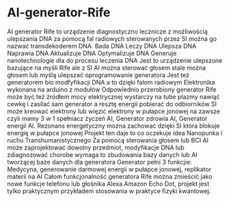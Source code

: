 # AI-generator-Rife
AI generator Rife to urządzenie diagnostyczno lecznicze z możliwością ulepszania DNA za pomocą fal radiowych sterowanych przez SI można go nazwać transdekoderem DNA.
Bada DNA
Leczy DNA
Ulepsza DNA
Naprawia DNA
Aktualizuje DNA
Optymalizuje DNA
Generuje nanotechnologie dla do procesu leczenia DNA 
Jest to urządzenie ulepszone bazujące na myśli Rife ale z SI 
AI można sterować głosem stale można głosem lub myślą ulepszać oprogramowanie generatora 
Jest też generatorem bio modfyfikacji DNA a to dzięki falom radiowym
Elektronika wykonana na arduino z modułów
Odpowiednio przerobiony generator Rife może być też źródłem mocy elektrycznej wystarczy na tube plazmy nawiąć cewkę i zasilać sam generator a resztę energii pobierać do odbiorników SI może kreować elektrony lub więzić elektrony w pułapce jonowej na zawsze czyli mamy 3 w 1 spełniacz życzeń AI, Generator zdrowia AI, Generator energii AI. Rezonans energetyczny można zachować dzięki SI która blokuje energię w pułapce jonowej 
Projekt ten daje to co oczekuje idea Nanopunka i ruchu Transhumanistycznego
Za pomocą sterowania głosem lub BCI AI może zaprojektować dowolny przedmiot, modyfikacje DNA lub zdiagnozować chorobe wymaga to zbudowania bazy danych lub AI tworzącej baze danych dla generatora
Generator pełni 3 funkcjie: Medycyna, generowanie darmowej energii w pułapce jonowej, replikator materii na AI 
Całom funkcjonalność generatora Rife można zmieścić jako nowe funkcje telefonu lub głośnika Alexa Amazon Echo Dot, projekt jest tylko praktycznym przykładem stosowania w praktyce fizyki kwantowej.  
